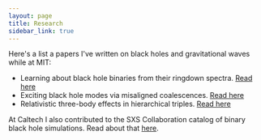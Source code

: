 ```yaml
---
layout: page
title: Research
sidebar_link: true
---
```


Here's a list a papers I've written on black holes and gravitational waves while at MIT:
* Learning about black hole binaries from their ringdown spectra. [Read here](https://arxiv.org/abs/1901.05900)
* Exciting black hole modes via misaligned coalescences. [Read here](https://arxiv.org/abs/1901.05902)
* Relativistic three-body effects in hierarchical triples. [Read here](https://arxiv.org/abs/2001.03654)

At Caltech I also contributed to the SXS Collaboration catalog of binary black hole simulations. Read about that [here](https://arxiv.org/abs/1904.04831).
